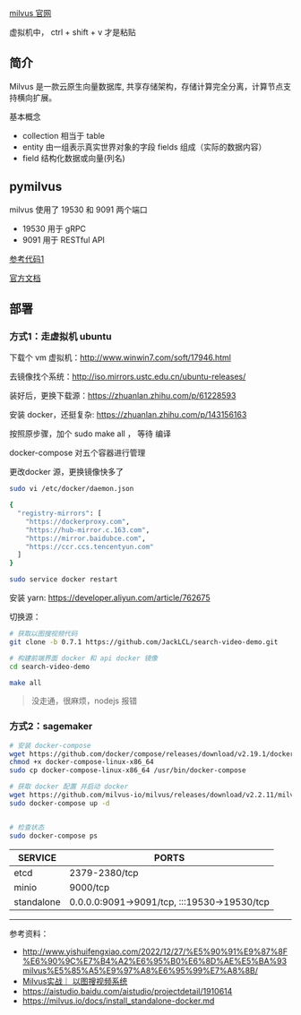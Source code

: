
[milvus 官网](https://milvus.io/)


虚拟机中， ctrl + shift + v 才是粘贴


## 简介

Milvus 是一款云原生向量数据库, 共享存储架构，存储计算完全分离，计算节点支持横向扩展。


基本概念
- collection 相当于 table
- entity 由一组表示真实世界对象的字段 fields 组成（实际的数据内容）
- field 结构化数据或向量(列名)



## pymilvus

milvus 使用了 19530 和 9091 两个端口
- 19530 用于 gRPC
- 9091 用于 RESTful API


[参考代码1](https://github.com/JackLCL/search-video-demo/blob/master/search/controller/indexer.py)

[官方文档](https://milvus.io/docs/example_code.md#Run-Milvus-using-Python)




## 部署

### 方式1：走虚拟机 ubuntu

下载个 vm 虚拟机：http://www.winwin7.com/soft/17946.html

去镜像找个系统：http://iso.mirrors.ustc.edu.cn/ubuntu-releases/

装好后，更换下载源：https://zhuanlan.zhihu.com/p/61228593

安装 docker，还挺复杂: https://zhuanlan.zhihu.com/p/143156163

按照原步骤，加个 sudo make all ， 等待 编译

docker-compose 对五个容器进行管理


更改docker 源，更换镜像快多了

```bash
sudo vi /etc/docker/daemon.json

{
  "registry-mirrors": [
    "https://dockerproxy.com",
    "https://hub-mirror.c.163.com",
    "https://mirror.baidubce.com",
    "https://ccr.ccs.tencentyun.com"
  ]
}

sudo service docker restart
```

安装 yarn: https://developer.aliyun.com/article/762675

切换源：


```bash
# 获取以图搜视频代码
git clone -b 0.7.1 https://github.com/JackLCL/search-video-demo.git

# 构建前端界面 docker 和 api docker 镜像
cd search-video-demo

make all
```
> 没走通，很麻烦，nodejs 报错


### 方式2：sagemaker

```bash
# 安装 docker-compose
wget https://github.com/docker/compose/releases/download/v2.19.1/docker-compose-linux-x86_64
chmod +x docker-compose-linux-x86_64
sudo cp docker-compose-linux-x86_64 /usr/bin/docker-compose

# 获取 docker 配置 并启动 docker
wget https://github.com/milvus-io/milvus/releases/download/v2.2.11/milvus-standalone-docker-compose.yml -O docker-compose.yml
sudo docker-compose up -d


# 检查状态
sudo docker-compose ps
```

| SERVICE    | PORTS                                       |
| ---------- | ------------------------------------------- |
| etcd       | 2379-2380/tcp                               |
| minio      | 9000/tcp                                    |
| standalone | 0.0.0.0:9091->9091/tcp, :::19530->19530/tcp |





---------------

参考资料：
- http://www.yishuifengxiao.com/2022/12/27/%E5%90%91%E9%87%8F%E6%90%9C%E7%B4%A2%E6%95%B0%E6%8D%AE%E5%BA%93milvus%E5%85%A5%E9%97%A8%E6%95%99%E7%A8%8B/
- [Milvus实战｜ 以图搜视频系统](https://zhuanlan.zhihu.com/p/139847892)
- https://aistudio.baidu.com/aistudio/projectdetail/1910614
- https://milvus.io/docs/install_standalone-docker.md





